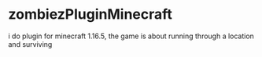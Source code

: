 # zombiezPluginMinecraft
i do plugin for minecraft 1.16.5, the game is about running through a location and surviving

